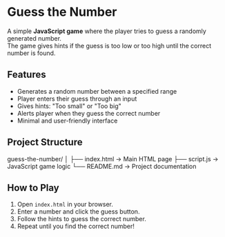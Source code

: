 # Guess the Number 

A simple **JavaScript game** where the player tries to guess a randomly generated number.  
The game gives hints if the guess is too low or too high until the correct number is found.


## Features
- Generates a random number between a specified range  
- Player enters their guess through an input  
- Gives hints: "Too small" or "Too big"  
- Alerts player when they guess the correct number  
- Minimal and user-friendly interface  


## Project Structure
guess-the-number/
│
├── index.html → Main HTML page
├── script.js → JavaScript game logic
└── README.md → Project documentation

## How to Play
1. Open `index.html` in your browser.  
2. Enter a number and click the guess button.  
3. Follow the hints to guess the correct number.  
4. Repeat until you find the correct number!  
